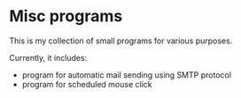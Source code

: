 # Misc programs
This is my collection of small programs for various purposes.

Currently, it includes:
- program for automatic mail sending using SMTP protocol
- program for scheduled mouse click
